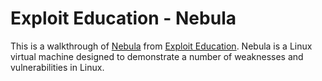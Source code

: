 # Exploit Education - Nebula

This is a walkthrough of [Nebula](http://exploit.education/nebula/) from [Exploit Education](http://exploit.education/). Nebula is a Linux virtual machine designed to demonstrate a number of weaknesses and vulnerabilities in Linux. 

